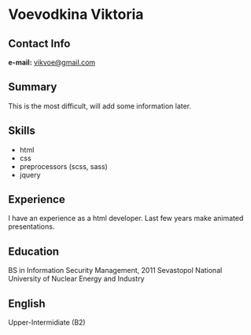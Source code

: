 # Voevodkina Viktoria

## Contact Info
**e-mail:** vikvoe@gmail.com 

## Summary
This is the most difficult, will add some information later.

## Skills
* html
* css
* preprocessors (scss, sass)
* jquery

## Experience
I have an experience as a html developer. Last few years make animated presentations.

## Education
BS in Information Security Management, 2011
Sevastopol National University of Nuclear Energy and Industry

## English
Upper-Intermidiate (B2)
